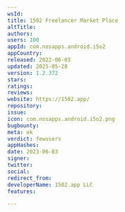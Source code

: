 ```yaml
---
wsId: 
title: 1502 Freelancer Market Place
altTitle: 
authors: 
users: 100
appId: com.nosapps.android.i5o2
appCountry: 
released: 2022-06-03
updated: 2025-05-28
version: 1.2.372
stars: 
ratings: 
reviews: 
website: https://1502.app/
repository: 
issue: 
icon: com.nosapps.android.i5o2.png
bugbounty: 
meta: ok
verdict: fewusers
appHashes: 
date: 2023-06-03
signer: 
twitter: 
social: 
redirect_from: 
developerName: 1502.app LLC
features: 

---
```


